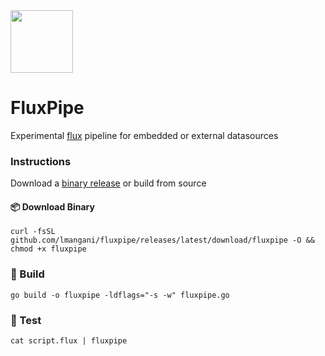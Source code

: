 <img src="https://user-images.githubusercontent.com/1423657/161867564-4b3fc400-95e5-424c-9210-604d5671a85e.png" width=100 />

# FluxPipe
Experimental [flux](https://github.com/influxdata/flux) pipeline for embedded or external datasources

### Instructions
Download a [binary release](https://github.com/lmangani/fluxpipe/releases/) or build from source


#### 📦 Download Binary
```
curl -fsSL github.com/lmangani/fluxpipe/releases/latest/download/fluxpipe -O && chmod +x fluxpipe
```

### 📖 Build
``` 
go build -o fluxpipe -ldflags="-s -w" fluxpipe.go
```

### 🐛 Test
```
cat script.flux | fluxpipe
```
